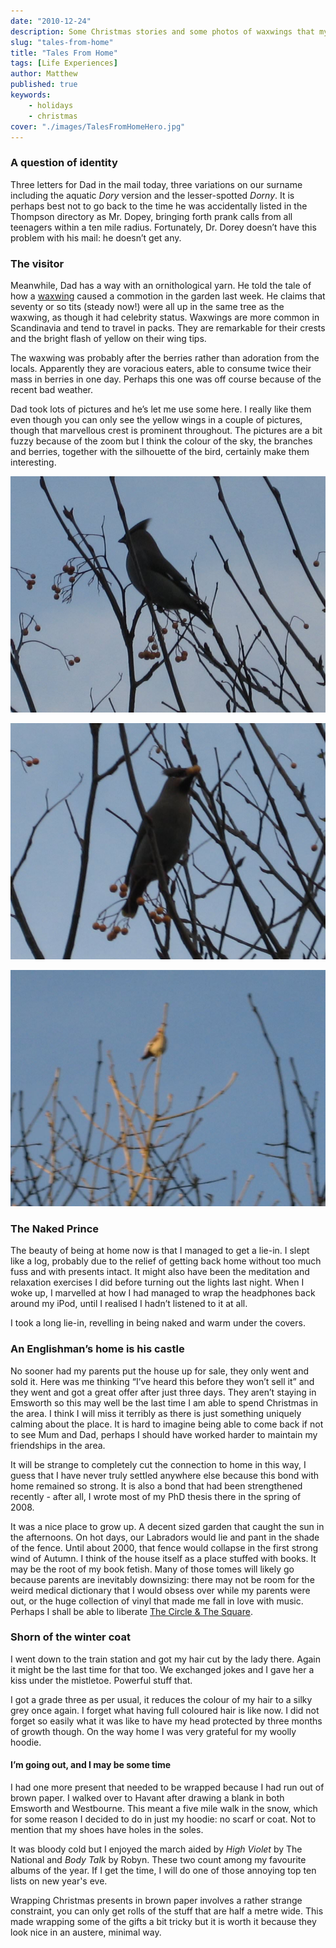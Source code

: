```yaml
---
date: "2010-12-24"
description: Some Christmas stories and some photos of waxwings that my Dad snapped earlier in December.
slug: "tales-from-home" 
title: "Tales From Home"
tags: [Life Experiences]
author: Matthew
published: true
keywords:
    - holidays
    - christmas
cover: "./images/TalesFromHomeHero.jpg"
---
```


### A question of identity

Three letters for Dad in the mail today, three variations on our surname including the aquatic _Dory_ version and the lesser-spotted _Dorny_. It is perhaps best not to go back to the time he was accidentally listed in the Thompson directory as Mr. Dopey, bringing forth prank calls from all teenagers within a ten mile radius. Fortunately, Dr. Dorey doesn’t have this problem with his mail: he doesn’t get any.

### The visitor

Meanwhile, Dad has a way with an ornithological yarn. He told the tale of how a [waxwing](http://en.wikipedia.org/wiki/Waxwing) caused a commotion in the garden last week. He claims that seventy or so tits (steady now!) were all up in the same tree as the waxwing, as though it had celebrity status. Waxwings are more common in Scandinavia and tend to travel in packs. They are remarkable for their crests and the bright flash of yellow on their wing tips.

The waxwing was probably after the berries rather than adoration from the locals. Apparently they are voracious eaters, able to consume twice their mass in berries in one day. Perhaps this one was off course because of the recent bad weather.


Dad took lots of pictures and he’s let me use some here. I really like them even though you can only see the yellow wings in a couple of pictures, though that marvellous crest is prominent throughout. The pictures are a bit fuzzy because of the zoom but I think the colour of the sky, the branches and berries, together with the silhouette of the bird, certainly make them interesting.

![Dad's pictures of Waxwings](./images/Waxwing1.jpg)

![Dad's pictures of Waxwings](./images/Waxwing2.jpg)

![Dad's pictures of Waxwings](./images/Waxwing3.jpg)

### The Naked Prince

The beauty of being at home now is that I managed to get a lie-in. I slept like a log, probably due to the relief of getting back home without too much fuss and with presents intact. It might also have been the meditation and relaxation exercises I did before turning out the lights last night. When I woke up, I marvelled at how I had managed to wrap the headphones back around my iPod, until I realised I hadn’t listened to it at all. 

I took a long lie-in, revelling in being naked and warm under the covers.

### An Englishman’s home is his castle

No sooner had my parents put the house up for sale, they only went and sold it. Here was me thinking “I’ve heard this before they won’t sell it” and they went and got a great offer after just three days. They aren’t staying in Emsworth so this may well be the last time I am able to spend Christmas in the area. I think I will miss it terribly as there is just something uniquely calming about the place. It is hard to imagine being able to come back if not to see Mum and Dad, perhaps I should have worked harder to maintain my friendships in the area.

It will be strange to completely cut the connection to home in this way, I guess that I have never truly settled anywhere else because this bond with home remained so strong. It is also  a bond that had been strengthened recently - after all, I wrote most of my PhD thesis there in the spring of 2008.

It was a nice place to grow up. A decent sized garden that caught the sun in the afternoons. On hot days, our Labradors would lie and pant in the shade of the fence. Until about 2000, that fence would collapse in the first strong wind of Autumn. I think of the house itself as a place stuffed with books. It may be the root of my book fetish. Many of those tomes will likely go because parents are inevitably downsizing: there may not be room for the weird medical dictionary that I would obsess over while my parents were out, or the huge collection of vinyl that made me fall in love with music. Perhaps I shall be able to liberate [The Circle & The Square](uc3).

### Shorn of the winter coat

I went down to the train station and got my hair cut by the lady there. Again it might be the last time for that too. We exchanged jokes and I gave her a kiss under the mistletoe. Powerful stuff that.

I got a grade three as per usual, it reduces the colour of my hair to a silky grey once again. I forget what having full coloured hair is like now. I did not forget so easily what it was like to have my head protected by three months of growth though. On the way home I was very grateful for my woolly hoodie.

#### I’m going out, and I may be some time

I had one more present that needed to be wrapped because I had run out of brown paper. I walked over to Havant after drawing a blank in both Emsworth and Westbourne. This meant a five mile walk in the snow, which for some reason I decided to do in just my hoodie: no scarf or coat. Not to mention that my shoes have holes in the soles.

It was bloody cold but I enjoyed the march aided by _High Violet_ by The National and _Body Talk_ by Robyn. These two count among my favourite albums of the year. If I get the time, I will do one of those annoying top ten lists on new year's eve.

Wrapping Christmas presents in brown paper involves a rather strange constraint, you can only get rolls of the stuff that are half a metre wide. This made wrapping some of the gifts a bit tricky but it is worth it because they look nice in an austere, minimal way.